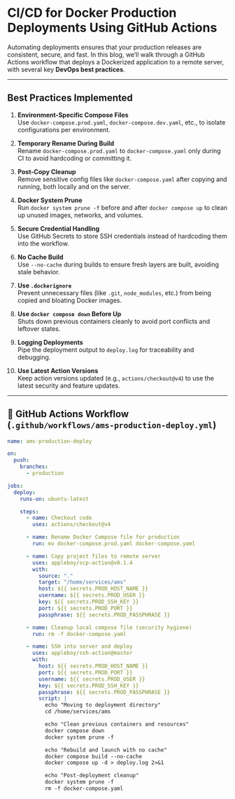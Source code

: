 #  CI/CD for Docker Production Deployments Using GitHub Actions

Automating deployments ensures that your production releases are consistent, secure, and fast. In this blog, we’ll walk through a GitHub Actions workflow that deploys a Dockerized application to a remote server, with several key **DevOps best practices**.

---

##  Best Practices Implemented

1. **Environment-Specific Compose Files**  
   Use `docker-compose.prod.yaml`, `docker-compose.dev.yaml`, etc., to isolate configurations per environment.

2. **Temporary Rename During Build**  
   Rename `docker-compose.prod.yaml` to `docker-compose.yaml` only during CI to avoid hardcoding or committing it.

3. **Post-Copy Cleanup**  
   Remove sensitive config files like `docker-compose.yaml` after copying and running, both locally and on the server.

4. **Docker System Prune**  
   Run `docker system prune -f` before and after `docker compose up` to clean up unused images, networks, and volumes.

5. **Secure Credential Handling**  
   Use GitHub Secrets to store SSH credentials instead of hardcoding them into the workflow.

6. **No Cache Build**  
   Use `--no-cache` during builds to ensure fresh layers are built, avoiding stale behavior.

7. **Use `.dockerignore`**  
   Prevent unnecessary files (like `.git`, `node_modules`, etc.) from being copied and bloating Docker images.

8. **Use `docker compose down` Before Up**  
   Shuts down previous containers cleanly to avoid port conflicts and leftover states.

9. **Logging Deployments**  
   Pipe the deployment output to `deploy.log` for traceability and debugging.

10. **Use Latest Action Versions**  
   Keep action versions updated (e.g., `actions/checkout@v4`) to use the latest security and feature updates.

---

## 🔧 GitHub Actions Workflow (`.github/workflows/ams-production-deploy.yml`)

```yaml
name: ams-production-deploy

on:
  push:
    branches:
      - production

jobs:
  deploy:
    runs-on: ubuntu-latest

    steps:
      - name: Checkout code
        uses: actions/checkout@v4

      - name: Rename Docker Compose file for production
        run: mv docker-compose.prod.yaml docker-compose.yaml

      - name: Copy project files to remote server
        uses: appleboy/scp-action@v0.1.4
        with:
          source: "."
          target: "/home/services/ams"
          host: ${{ secrets.PROD_HOST_NAME }}
          username: ${{ secrets.PROD_USER }}
          key: ${{ secrets.PROD_SSH_KEY }}
          port: ${{ secrets.PROD_PORT }}
          passphrase: ${{ secrets.PROD_PASSPHRASE }}

      - name: Cleanup local compose file (security hygiene)
        run: rm -f docker-compose.yaml

      - name: SSH into server and deploy
        uses: appleboy/ssh-action@master
        with:
          host: ${{ secrets.PROD_HOST_NAME }}
          port: ${{ secrets.PROD_PORT }}
          username: ${{ secrets.PROD_USER }}
          key: ${{ secrets.PROD_SSH_KEY }}
          passphrase: ${{ secrets.PROD_PASSPHRASE }}
          script: |
            echo "Moving to deployment directory"
            cd /home/services/ams

            echo "Clean previous containers and resources"
            docker compose down
            docker system prune -f

            echo "Rebuild and launch with no cache"
            docker compose build --no-cache
            docker compose up -d > deploy.log 2>&1

            echo "Post-deployment cleanup"
            docker system prune -f
            rm -f docker-compose.yaml
